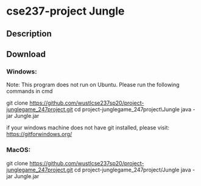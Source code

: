 # cse237-project Jungle

## Description

## Download

### Windows:
Note: This program does not run on Ubuntu. Please run the following commands in cmd

git clone https://github.com/wustlcse237sp20/project-junglegame_247project.git
cd project-junglegame_247project\Jungle
java -jar Jungle.jar

if your windows machine does not have git installed, please visit:
https://gitforwindows.org/

### MacOS:

git clone https://github.com/wustlcse237sp20/project-junglegame_247project.git
cd project-junglegame_247project/Jungle
java -jar Jungle.jar


